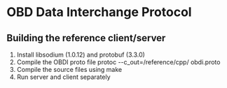 # OBD Data Interchange Protocol

## Building the reference client/server
1. Install libsodium (1.0.12) and protobuf (3.3.0)
2. Compile the OBDI proto file
	protoc --c_out=/reference/cpp/ obdi.proto
3. Compile the source files using make
4. Run server and client separately
